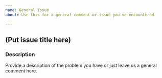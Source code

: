 ```yaml
---
name: General issue
about: Use this for a general comment or issue you've encountered

---
```


## (Put issue title here)

### Description
Provide a description of the problem you have or just leave us a general comment here.
